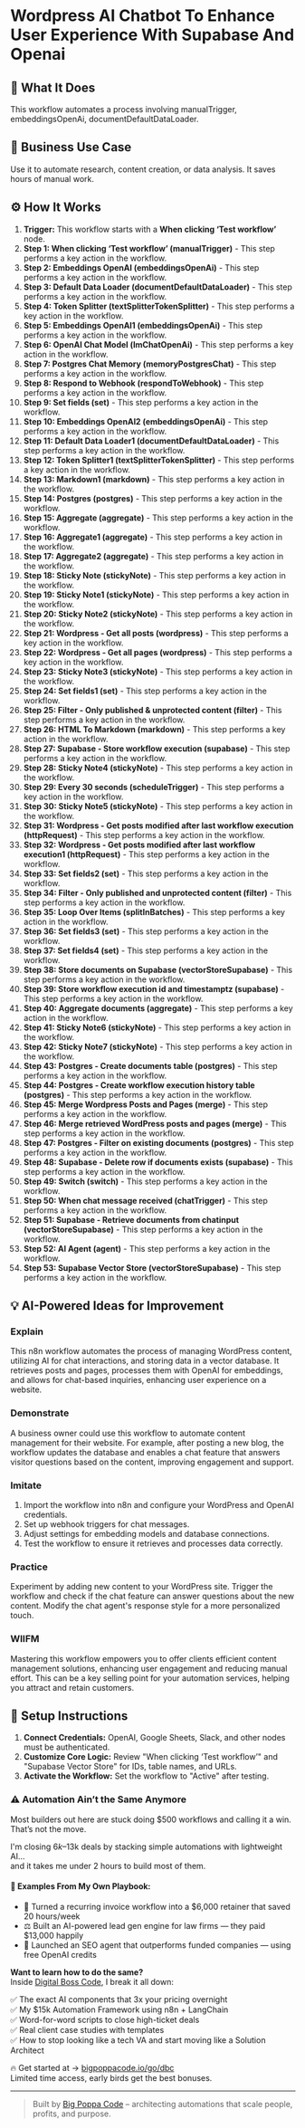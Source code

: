 # Wordpress   AI Chatbot To Enhance User Experience   With Supabase And Openai

## 🚀 What It Does
This workflow automates a process involving manualTrigger, embeddingsOpenAi, documentDefaultDataLoader.

## 💼 Business Use Case
Use it to automate research, content creation, or data analysis. It saves hours of manual work.

## ⚙️ How It Works
1.  **Trigger:** This workflow starts with a **When clicking ‘Test workflow’** node.
2. **Step 1: When clicking ‘Test workflow’ (manualTrigger)** - This step performs a key action in the workflow.
3. **Step 2: Embeddings OpenAI (embeddingsOpenAi)** - This step performs a key action in the workflow.
4. **Step 3: Default Data Loader (documentDefaultDataLoader)** - This step performs a key action in the workflow.
5. **Step 4: Token Splitter (textSplitterTokenSplitter)** - This step performs a key action in the workflow.
6. **Step 5: Embeddings OpenAI1 (embeddingsOpenAi)** - This step performs a key action in the workflow.
7. **Step 6: OpenAI Chat Model (lmChatOpenAi)** - This step performs a key action in the workflow.
8. **Step 7: Postgres Chat Memory (memoryPostgresChat)** - This step performs a key action in the workflow.
9. **Step 8: Respond to Webhook (respondToWebhook)** - This step performs a key action in the workflow.
10. **Step 9: Set fields (set)** - This step performs a key action in the workflow.
11. **Step 10: Embeddings OpenAI2 (embeddingsOpenAi)** - This step performs a key action in the workflow.
12. **Step 11: Default Data Loader1 (documentDefaultDataLoader)** - This step performs a key action in the workflow.
13. **Step 12: Token Splitter1 (textSplitterTokenSplitter)** - This step performs a key action in the workflow.
14. **Step 13: Markdown1 (markdown)** - This step performs a key action in the workflow.
15. **Step 14: Postgres (postgres)** - This step performs a key action in the workflow.
16. **Step 15: Aggregate (aggregate)** - This step performs a key action in the workflow.
17. **Step 16: Aggregate1 (aggregate)** - This step performs a key action in the workflow.
18. **Step 17: Aggregate2 (aggregate)** - This step performs a key action in the workflow.
19. **Step 18: Sticky Note (stickyNote)** - This step performs a key action in the workflow.
20. **Step 19: Sticky Note1 (stickyNote)** - This step performs a key action in the workflow.
21. **Step 20: Sticky Note2 (stickyNote)** - This step performs a key action in the workflow.
22. **Step 21: Wordpress - Get all posts (wordpress)** - This step performs a key action in the workflow.
23. **Step 22: Wordpress - Get all pages (wordpress)** - This step performs a key action in the workflow.
24. **Step 23: Sticky Note3 (stickyNote)** - This step performs a key action in the workflow.
25. **Step 24: Set fields1 (set)** - This step performs a key action in the workflow.
26. **Step 25: Filter - Only published & unprotected content (filter)** - This step performs a key action in the workflow.
27. **Step 26: HTML To Markdown (markdown)** - This step performs a key action in the workflow.
28. **Step 27: Supabase - Store workflow execution (supabase)** - This step performs a key action in the workflow.
29. **Step 28: Sticky Note4 (stickyNote)** - This step performs a key action in the workflow.
30. **Step 29: Every 30 seconds (scheduleTrigger)** - This step performs a key action in the workflow.
31. **Step 30: Sticky Note5 (stickyNote)** - This step performs a key action in the workflow.
32. **Step 31: Wordpress - Get posts modified after last workflow execution (httpRequest)** - This step performs a key action in the workflow.
33. **Step 32: Wordpress - Get posts modified after last workflow execution1 (httpRequest)** - This step performs a key action in the workflow.
34. **Step 33: Set fields2 (set)** - This step performs a key action in the workflow.
35. **Step 34: Filter - Only published and unprotected content (filter)** - This step performs a key action in the workflow.
36. **Step 35: Loop Over Items (splitInBatches)** - This step performs a key action in the workflow.
37. **Step 36: Set fields3 (set)** - This step performs a key action in the workflow.
38. **Step 37: Set fields4 (set)** - This step performs a key action in the workflow.
39. **Step 38: Store documents on Supabase (vectorStoreSupabase)** - This step performs a key action in the workflow.
40. **Step 39: Store workflow execution id and timestamptz (supabase)** - This step performs a key action in the workflow.
41. **Step 40: Aggregate documents (aggregate)** - This step performs a key action in the workflow.
42. **Step 41: Sticky Note6 (stickyNote)** - This step performs a key action in the workflow.
43. **Step 42: Sticky Note7 (stickyNote)** - This step performs a key action in the workflow.
44. **Step 43: Postgres - Create documents table (postgres)** - This step performs a key action in the workflow.
45. **Step 44: Postgres - Create workflow execution history table (postgres)** - This step performs a key action in the workflow.
46. **Step 45: Merge Wordpress Posts and Pages (merge)** - This step performs a key action in the workflow.
47. **Step 46: Merge retrieved WordPress posts and pages (merge)** - This step performs a key action in the workflow.
48. **Step 47: Postgres - Filter on existing documents (postgres)** - This step performs a key action in the workflow.
49. **Step 48: Supabase - Delete row if documents exists (supabase)** - This step performs a key action in the workflow.
50. **Step 49: Switch (switch)** - This step performs a key action in the workflow.
51. **Step 50: When chat message received (chatTrigger)** - This step performs a key action in the workflow.
52. **Step 51: Supabase - Retrieve documents from chatinput (vectorStoreSupabase)** - This step performs a key action in the workflow.
53. **Step 52: AI Agent (agent)** - This step performs a key action in the workflow.
54. **Step 53: Supabase Vector Store (vectorStoreSupabase)** - This step performs a key action in the workflow.

## 💡 AI-Powered Ideas for Improvement
### Explain
This n8n workflow automates the process of managing WordPress content, utilizing AI for chat interactions, and storing data in a vector database. It retrieves posts and pages, processes them with OpenAI for embeddings, and allows for chat-based inquiries, enhancing user experience on a website.

### Demonstrate
A business owner could use this workflow to automate content management for their website. For example, after posting a new blog, the workflow updates the database and enables a chat feature that answers visitor questions based on the content, improving engagement and support.

### Imitate
1. Import the workflow into n8n and configure your WordPress and OpenAI credentials.
2. Set up webhook triggers for chat messages.
3. Adjust settings for embedding models and database connections.
4. Test the workflow to ensure it retrieves and processes data correctly.

### Practice
Experiment by adding new content to your WordPress site. Trigger the workflow and check if the chat feature can answer questions about the new content. Modify the chat agent's response style for a more personalized touch.

### WIIFM
Mastering this workflow empowers you to offer clients efficient content management solutions, enhancing user engagement and reducing manual effort. This can be a key selling point for your automation services, helping you attract and retain customers.

## 🔧 Setup Instructions
1. **Connect Credentials:** OpenAI, Google Sheets, Slack, and other nodes must be authenticated.
2. **Customize Core Logic:** Review "When clicking ‘Test workflow’" and "Supabase Vector Store" for IDs, table names, and URLs.
3. **Activate the Workflow:** Set the workflow to "Active" after testing.

### ⚠️ Automation Ain’t the Same Anymore

Most builders out here are stuck doing $500 workflows and calling it a win.  
That’s not the move.  

I'm closing $6k–$13k deals by stacking simple automations with lightweight AI...  
and it takes me under 2 hours to build most of them.

#### 🧠 Examples From My Own Playbook:
- 🔁 Turned a recurring invoice workflow into a $6,000 retainer that saved 20 hours/week  
- ⚖️ Built an AI-powered lead gen engine for law firms — they paid $13,000 happily  
- 🚀 Launched an SEO agent that outperforms funded companies — using free OpenAI credits  

**Want to learn how to do the same?**  
Inside [Digital Boss Code](https://bigpoppacode.io/go/dbc), I break it all down:

✅ The exact AI components that 3x your pricing overnight  
✅ My $15k Automation Framework using n8n + LangChain  
✅ Word-for-word scripts to close high-ticket deals  
✅ Real client case studies with templates  
✅ How to stop looking like a tech VA and start moving like a Solution Architect  

🔥 Get started at → [bigpoppacode.io/go/dbc](https://bigpoppacode.io/go/dbc)  
Limited time access, early birds get the best bonuses.

---
> Built by [Big Poppa Code](https://bigpoppacode.io) – architecting automations that scale people, profits, and purpose.
